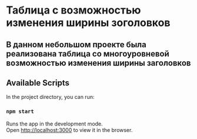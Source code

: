 # Таблица с возможностью изменения ширины зоголовков

## В данном небольшом проекте была реализована таблица со многоуровневой возможностью изменения ширины заголовков

## Available Scripts

In the project directory, you can run:

### `npm start`

Runs the app in the development mode.\
Open [http://localhost:3000](http://localhost:3000) to view it in the browser.
